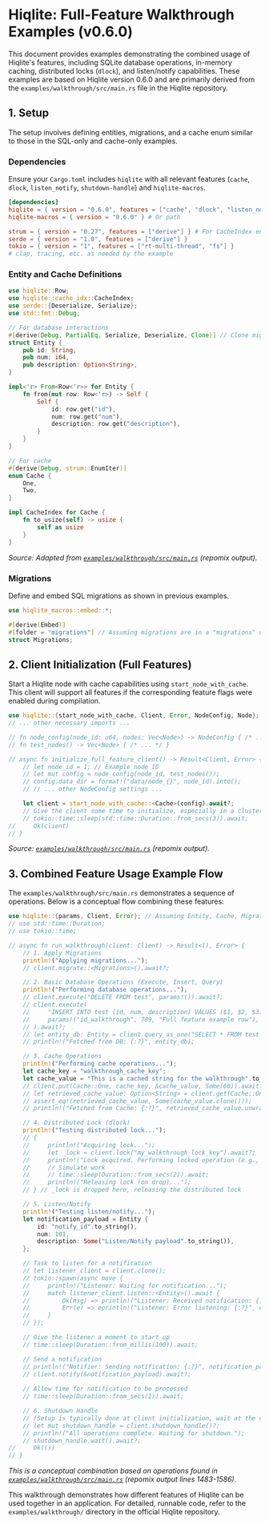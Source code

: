 # Hiqlite: Full-Feature Walkthrough Examples (v0.6.0)

This document provides examples demonstrating the combined usage of Hiqlite's features, including SQLite database operations, in-memory caching, distributed locks (`dlock`), and listen/notify capabilities. These examples are based on Hiqlite version 0.6.0 and are primarily derived from the `examples/walkthrough/src/main.rs` file in the Hiqlite repository.

## 1. Setup

The setup involves defining entities, migrations, and a cache enum similar to those in the SQL-only and cache-only examples.

### Dependencies

Ensure your `Cargo.toml` includes `hiqlite` with all relevant features (`cache`, `dlock`, `listen_notify`, `shutdown-handle`) and `hiqlite-macros`.

```toml
[dependencies]
hiqlite = { version = "0.6.0", features = ["cache", "dlock", "listen_notify", "shutdown-handle"] } # Or path
hiqlite-macros = { version = "0.6.0" } # Or path

strum = { version = "0.27", features = ["derive"] } # For CacheIndex enum
serde = { version = "1.0", features = ["derive"] }
tokio = { version = "1", features = ["rt-multi-thread", "fs"] }
# clap, tracing, etc. as needed by the example
```

### Entity and Cache Definitions

```rust
use hiqlite::Row;
use hiqlite::cache_idx::CacheIndex;
use serde::{Deserialize, Serialize};
use std::fmt::Debug;

// For database interactions
#[derive(Debug, PartialEq, Serialize, Deserialize, Clone)] // Clone might be needed for notify
struct Entity {
    pub id: String,
    pub num: i64,
    pub description: Option<String>,
}

impl<'r> From<Row<'r>> for Entity {
    fn from(mut row: Row<'r>) -> Self {
        Self {
            id: row.get("id"),
            num: row.get("num"),
            description: row.get("description"),
        }
    }
}

// For cache
#[derive(Debug, strum::EnumIter)]
enum Cache {
    One,
    Two,
}

impl CacheIndex for Cache {
    fn to_usize(self) -> usize {
        self as usize
    }
}
```
*Source: Adapted from [`examples/walkthrough/src/main.rs`](./.ruru/docs/user-kb/repomix-output-sebadob-hiqlite.md:1382) (repomix output).*

### Migrations

Define and embed SQL migrations as shown in previous examples.
```rust
use hiqlite_macros::embed::*;

#[derive(Embed)]
#[folder = "migrations"] // Assuming migrations are in a "migrations" directory
struct Migrations;
```

## 2. Client Initialization (Full Features)

Start a Hiqlite node with cache capabilities using `start_node_with_cache`. This client will support all features if the corresponding feature flags were enabled during compilation.

```rust
use hiqlite::{start_node_with_cache, Client, Error, NodeConfig, Node};
// ... other necessary imports ...

// fn node_config(node_id: u64, nodes: Vec<Node>) -> NodeConfig { /* ... */ }
// fn test_nodes() -> Vec<Node> { /* ... */ }

// async fn initialize_full_feature_client() -> Result<Client, Error> {
    // let node_id = 1; // Example node ID
    // let mut config = node_config(node_id, test_nodes());
    // config.data_dir = format!("data/node_{}", node_id).into();
    // // ... other NodeConfig settings ...

    let client = start_node_with_cache::<Cache>(config).await?;
    // Give the client some time to initialize, especially in a cluster
    // tokio::time::sleep(std::time::Duration::from_secs(3)).await;
//     Ok(client)
// }
```
*Source: [`examples/walkthrough/src/main.rs`](./.ruru/docs/user-kb/repomix-output-sebadob-hiqlite.md:1447) (repomix output).*

## 3. Combined Feature Usage Example Flow

The `examples/walkthrough/src/main.rs` demonstrates a sequence of operations. Below is a conceptual flow combining these features:

```rust
use hiqlite::{params, Client, Error}; // Assuming Entity, Cache, Migrations are defined
// use std::time::Duration;
// use tokio::time;

// async fn run_walkthrough(client: Client) -> Result<(), Error> {
    // 1. Apply Migrations
    println!("Applying migrations...");
    // client.migrate::<Migrations>().await?;

    // 2. Basic Database Operations (Execute, Insert, Query)
    println!("Performing database operations...");
    // client.execute("DELETE FROM test", params!()).await?;
    // client.execute(
    //     "INSERT INTO test (id, num, description) VALUES ($1, $2, $3)",
    //     params!("id_walkthrough", 789, "Full feature example row"),
    // ).await?;
    // let entity_db: Entity = client.query_as_one("SELECT * FROM test WHERE id = $1", params!("id_walkthrough")).await?;
    // println!("Fetched from DB: {:?}", entity_db);

    // 3. Cache Operations
    println!("Performing cache operations...");
    let cache_key = "walkthrough_cache_key";
    let cache_value = "This is a cached string for the walkthrough".to_string();
    // client.put(Cache::One, cache_key, &cache_value, Some(60)).await?; // TTL 60s
    // let retrieved_cache_value: Option<String> = client.get(Cache::One, cache_key).await?;
    // assert_eq!(retrieved_cache_value, Some(cache_value.clone()));
    // println!("Fetched from Cache: {:?}", retrieved_cache_value.unwrap());

    // 4. Distributed Lock (dlock)
    println!("Testing distributed lock...");
    // {
    //     println!("Acquiring lock...");
    //     let _lock = client.lock("my_walkthrough_lock_key").await?;
    //     println!("Lock acquired. Performing locked operation (e.g., critical read/write)...");
    //     // Simulate work
    //     // time::sleep(Duration::from_secs(2)).await;
    //     println!("Releasing lock (on drop)...");
    // } // _lock is dropped here, releasing the distributed lock

    // 5. Listen/Notify
    println!("Testing listen/notify...");
    let notification_payload = Entity {
        id: "notify_id".to_string(),
        num: 101,
        description: Some("Listen/Notify payload".to_string()),
    };

    // Task to listen for a notification
    // let listener_client = client.clone();
    // tokio::spawn(async move {
    //     println!("Listener: Waiting for notification...");
    //     match listener_client.listen::<Entity>().await {
    //         Ok(msg) => println!("Listener: Received notification: {:?}", msg),
    //         Err(e) => eprintln!("Listener: Error listening: {:?}", e),
    //     }
    // });

    // Give the listener a moment to start up
    // time::sleep(Duration::from_millis(100)).await;

    // Send a notification
    // println!("Notifier: Sending notification: {:?}", notification_payload);
    // client.notify(&notification_payload).await?;
    
    // Allow time for notification to be processed
    // time::sleep(Duration::from_secs(1)).await;

    // 6. Shutdown Handle
    // (Setup is typically done at client initialization, wait at the end of main)
    // let mut shutdown_handle = client.shutdown_handle()?;
    // println!("All operations complete. Waiting for shutdown.");
    // shutdown_handle.wait().await?;
//     Ok(())
// }
```
*This is a conceptual combination based on operations found in [`examples/walkthrough/src/main.rs`](./.ruru/docs/user-kb/repomix-output-sebadob-hiqlite.md:1315) (repomix output lines 1483-1586).*

This walkthrough demonstrates how different features of Hiqlite can be used together in an application. For detailed, runnable code, refer to the `examples/walkthrough/` directory in the official Hiqlite repository.